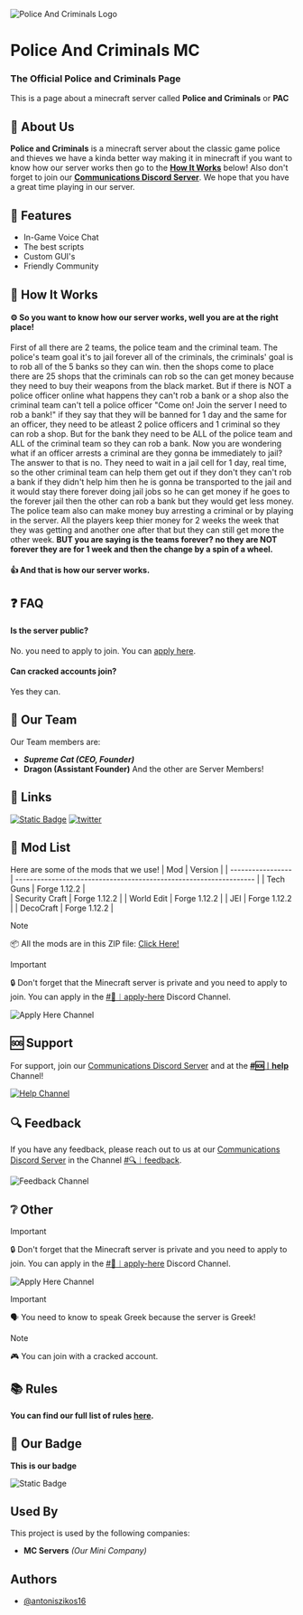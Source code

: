 
![Police And Criminals Logo](https://cdn.discordapp.com/attachments/1124443067320119418/1124443553020510218/Police_and_Criminals_Logo.png)


# Police And Criminals MC
### The Official Police and Criminals Page
This is a page about a minecraft server called **Police and Criminals** or **PAC**


## 🚀 About Us
**Police and Criminals** is a minecraft server about the classic game police and thieves we have a kinda better way making it in minecraft if you want to know how our server works then go to the **[How It Works](https://github.com/antoniszikos16/Police-And-Criminals-MC/blob/main/README.md#-how-it-works)** below! Also don't forget to join our [**Communications Discord Server**](https://discord.gg/NHJ7DmMm8k). We hope that you have a great time playing in our server.


## 💎 Features

- In-Game Voice Chat
- The best scripts
- Custom GUI's
- Friendly Community


##  🔧 How It Works
#### ⚙ So you want to know how our server works, well you are at the right place!
First of all there are 2 teams, the police team and the criminal team. The police's team goal it's to jail forever all of the criminals, the criminals' goal is to rob all of the 5 banks so they can win. then the shops come to place there are 25 shops that the criminals can rob so the can get money because they need to buy their weapons from the black market. But if there is NOT a police officer online what happens they can't rob a bank or a shop also the criminal team can't tell a police officer "Come on! Join the server I need to rob a bank!" if they say that they will be banned for 1 day and the same for an officer, they need to be atleast 2 police officers and 1 criminal so they can rob a shop. But for the bank they need to be ALL of the police team and ALL of the criminal team so they can rob a bank. Now you are wondering what if an officer arrests a criminal are they gonna be immediately to jail? The answer to that is no. They need to wait in a jail cell for 1 day, real time, so the other criminal team can help them get out if they don't they can't rob a bank if they didn't help him then he is gonna be transported to the jail and it would stay there forever doing jail jobs so he can get money if he goes to the forever jail then the other can rob a bank but they would get less money. The police team also can make money buy arresting a criminal or by playing in the server. All the players keep thier money for 2 weeks the week that they was getting and another one after that but they can still get more the other week. **BUT you are saying is the teams forever? no they are NOT forever they are for 1 week and then the change by a spin of a wheel.**

#### 👍 And that is how our server works.
## ❓ FAQ

#### Is the server public?

No. you need to apply to join. You can [apply here](https://github.com/antoniszikos16/Police-And-Criminals-MC/blob/main/README.md#-other).

#### Can cracked accounts join?

Yes they can.


## 👥 Our Team
Our Team members are:
- ***Supreme Cat (CEO, Founder)***
- **Dragon (Assistant Founder)**
And the other are Server Members!
## 🔗 Links
[![Static Badge](https://img.shields.io/badge/-Discord-PAC?style=for-the-badge&logo=discord&logoColor=%23FFFFFF&color=%235865F2)](https://discord.gg/NHJ7DmMm8k)
[![twitter](https://img.shields.io/badge/twitter-1DA1F2?style=for-the-badge&logo=twitter&logoColor=white)](https://twitter.com/antoniszikos16)


## 📃 Mod List
Here are some of the mods that we use!
| Mod             | Version                                                                |
| ----------------- | ------------------------------------------------------------------ |
| Tech Guns | Forge 1.12.2 |  
| Security Craft | Forge 1.12.2 |
| World Edit | Forge 1.12.2 | 
| JEI | Forge 1.12.2 | 
| DecoCraft | Forge 1.12.2 |

> [!NOTE]
> 📦 All the mods are in this ZIP file: [Click Here!](https://www.dropbox.com/sh/x212pf31khqj8zf/AABHVrLfW68hJIOX8rnQKF9na?dl=0)

> [!IMPORTANT]
> 🔒 Don't forget that the Minecraft server is private and you need to apply to join. You can apply in the [#💼︱apply-here](https://discord.com/channels/1122603524728037376/1140580718704078868/1140580903920349204) Discord Channel.

![Apply Here Channel](https://cdn.discordapp.com/attachments/1124443067320119418/1140593679636123719/image.png)


## 🆘 Support

For support, join our [Communications Discord Server](https://discord.gg/NHJ7DmMm8k) and at the [**#🆘︱help**](https://discord.com/channels/1122603524728037376/1140282283211882667/1140284987975942146) Channel!

[![Help Channel](https://cdn.discordapp.com/attachments/1124443067320119418/1140283693143961692/image.png)](https://discord.com/channels/1122603524728037376/1140282283211882667/1140284987975942146)


## 🔍 Feedback

If you have any feedback, please reach out to us at our [Communications Discord Server](https://discord.gg/NHJ7DmMm8k) in the Channel [#🔍︱feedback](https://discord.com/channels/1122603524728037376/1140592417406460026/1140592533009862757).

![Feedback Channel](https://cdn.discordapp.com/attachments/1124443067320119418/1140593596706336828/image.png)


## ❔ Other
> [!IMPORTANT]
> 🔒 Don't forget that the Minecraft server is private and you need to apply to join. You can apply in the [#💼︱apply-here](https://discord.com/channels/1122603524728037376/1140580718704078868/1140580903920349204) Discord Channel.

![Apply Here Channel](https://cdn.discordapp.com/attachments/1124443067320119418/1140593679636123719/image.png)

> [!IMPORTANT]
> 🗣 You need to know to speak Greek because the server is Greek!

> [!NOTE]
> 🎮 You can join with a cracked account.



## 📚 Rules
**You can find our full list of rules [here](https://github.com/antoniszikos16/Police-And-Criminals-MC/blob/main/Rules.md).**
## 🔰 Our Badge

**This is our badge**

![Static Badge](https://img.shields.io/badge/--Police-Criminals---?style=plastic&logo=minecraft&logoColor=%2362B47A&label=Police&labelColor=0029ff&color=ff9500&link=https%3A%2F%2Fdiscord.gg%2FxcNzMccKXb)





## Used By

This project is used by the following companies:

- **MC Servers** *(Our Mini Company)*


## Authors

- [@antoniszikos16](https://github.com/antoniszikos16)

